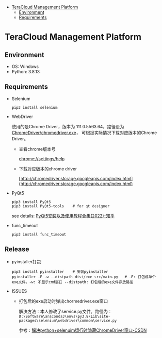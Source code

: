 - [TeraCloud Management Platform](#teracloud-management-platform)
    - [Environment](#environment)
    - [Requirements](#requirements)

# TeraCloud Management Platform

## Environment

- OS: Windows
- Python: 3.8.13

## Requirements

- Selenium

    ```
    pip3 install selenium
    ```


- WebDriver

  使用的是Chrome Driver，版本为 111.0.5563.64，路径设为[ChromeDriver/chromedriver.exe](ChromeDriver/chromedriver.exe)，
  可根据实际情况下载对应版本的Chrome Driver。

    - 查看chrome版本号

      [chrome://settings/help](chrome://settings/help)
    - 下载对应版本的chrome driver

      [http://chromedriver.storage.googleapis.com/index.html](http://chromedriver.storage.googleapis.com/index.html)


- PyQt5

  ```
  pip3 install PyQt5
  pip3 install PyQt5-tools    # for qt designer
  ```

  see details: [PyQt5安装以及使用教程合集(2022)-知乎](https://zhuanlan.zhihu.com/p/162866700)


- func_timeout

  ```
  pip3 install func_timeout
  ```

## Release

- pyinstaller打包

  ```
  pip3 install pyinstaller    # 安装pyinstaller
  pyinstaller -F -w --distpath dist/exe src/main.py   # -F: 打包成单个exe文件，-w: 不显示cmd窗口 --distpath: 打包后的exe文件存放路径
  ```

- ISSUES

    - 打包后的exe启动时弹出chormedriver.exe窗口

      解决方法：本人修改了service.py文件，路径为：`D:\Software\anaconda3\envs\py3.8\Lib\site-packages\selenium\webdriver\common\service.py`

      参考：[解决python+selenuim运行时隐藏ChromeDriver窗口-CSDN](https://blog.csdn.net/ZDK_001/article/details/124431431)
